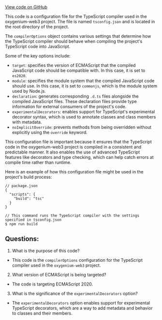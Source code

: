 [View code on GitHub](https://github.com/oxygenium/oxygenium-web3/tsconfig.json)

This code is a configuration file for the TypeScript compiler used in the oxygenium-web3 project. The file is named `tsconfig.json` and is located in the root directory of the project. 

The `compilerOptions` object contains various settings that determine how the TypeScript compiler should behave when compiling the project's TypeScript code into JavaScript. 

Some of the key options include:
- `target`: specifies the version of ECMAScript that the compiled JavaScript code should be compatible with. In this case, it is set to `es2020`.
- `module`: specifies the module system that the compiled JavaScript code should use. In this case, it is set to `commonjs`, which is the module system used by Node.js.
- `declaration`: generates corresponding `.d.ts` files alongside the compiled JavaScript files. These declaration files provide type information for external consumers of the project's code.
- `experimentalDecorators`: enables support for TypeScript's experimental decorator syntax, which is used to annotate classes and class members with metadata.
- `noImplicitOverride`: prevents methods from being overridden without explicitly using the `override` keyword.

This configuration file is important because it ensures that the TypeScript code in the oxygenium-web3 project is compiled in a consistent and predictable manner. It also enables the use of advanced TypeScript features like decorators and type checking, which can help catch errors at compile time rather than runtime.

Here is an example of how this configuration file might be used in the project's build process:

```
// package.json
{
  "scripts": {
    "build": "tsc"
  }
}

// This command runs the TypeScript compiler with the settings specified in tsconfig.json
$ npm run build
```
## Questions: 
 1. What is the purpose of this code?
- This code is the `compilerOptions` configuration for the TypeScript compiler used in the `oxygenium-web3` project.

2. What version of ECMAScript is being targeted?
- The code is targeting ECMAScript 2020.

3. What is the significance of the `experimentalDecorators` option?
- The `experimentalDecorators` option enables support for experimental TypeScript decorators, which are a way to add metadata and behavior to classes and their members.